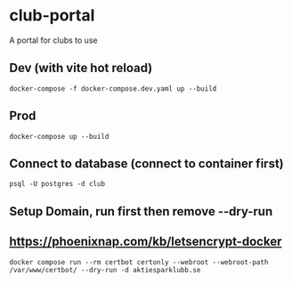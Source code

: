 # club-portal

A portal for clubs to use

## Dev (with vite hot reload)

`docker-compose -f docker-compose.dev.yaml up --build`

## Prod

`docker-compose up --build`

## Connect to database (connect to container first)

`psql -U postgres -d club`

## Setup Domain, run first then remove --dry-run

## https://phoenixnap.com/kb/letsencrypt-docker

`docker compose run --rm certbot certonly --webroot --webroot-path /var/www/certbot/ --dry-run -d aktiesparklubb.se`
